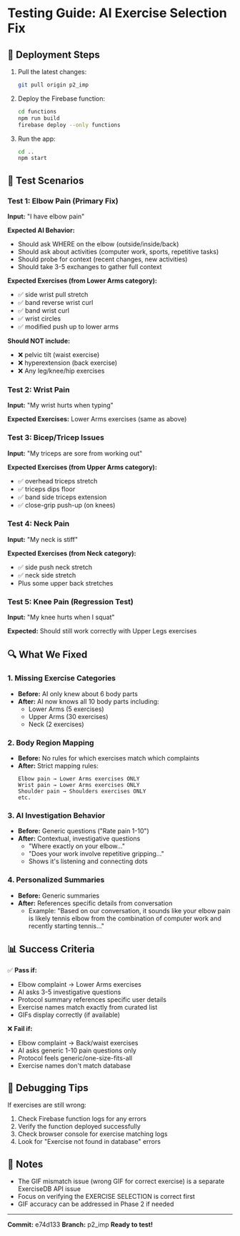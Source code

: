 # Testing Guide: AI Exercise Selection Fix

## 🚀 Deployment Steps
1. Pull the latest changes:
   ```bash
   git pull origin p2_imp
   ```

2. Deploy the Firebase function:
   ```bash
   cd functions
   npm run build
   firebase deploy --only functions
   ```

3. Run the app:
   ```bash
   cd ..
   npm start
   ```

## 🧪 Test Scenarios

### Test 1: Elbow Pain (Primary Fix)
**Input:** "I have elbow pain"

**Expected AI Behavior:**
- Should ask WHERE on the elbow (outside/inside/back)
- Should ask about activities (computer work, sports, repetitive tasks)
- Should probe for context (recent changes, new activities)
- Should take 3-5 exchanges to gather full context

**Expected Exercises (from Lower Arms category):**
- ✅ side wrist pull stretch
- ✅ band reverse wrist curl
- ✅ band wrist curl
- ✅ wrist circles
- ✅ modified push up to lower arms

**Should NOT include:**
- ❌ pelvic tilt (waist exercise)
- ❌ hyperextension (back exercise)
- ❌ Any leg/knee/hip exercises

### Test 2: Wrist Pain
**Input:** "My wrist hurts when typing"

**Expected Exercises:** Lower Arms exercises (same as above)

### Test 3: Bicep/Tricep Issues
**Input:** "My triceps are sore from working out"

**Expected Exercises (from Upper Arms category):**
- ✅ overhead triceps stretch
- ✅ triceps dips floor
- ✅ band side triceps extension
- ✅ close-grip push-up (on knees)

### Test 4: Neck Pain
**Input:** "My neck is stiff"

**Expected Exercises (from Neck category):**
- ✅ side push neck stretch
- ✅ neck side stretch
- Plus some upper back stretches

### Test 5: Knee Pain (Regression Test)
**Input:** "My knee hurts when I squat"

**Expected:** Should still work correctly with Upper Legs exercises

## 🔍 What We Fixed

### 1. Missing Exercise Categories
- **Before:** AI only knew about 6 body parts
- **After:** AI now knows all 10 body parts including:
  - Lower Arms (5 exercises)
  - Upper Arms (30 exercises)
  - Neck (2 exercises)

### 2. Body Region Mapping
- **Before:** No rules for which exercises match which complaints
- **After:** Strict mapping rules:
  ```
  Elbow pain → Lower Arms exercises ONLY
  Wrist pain → Lower Arms exercises ONLY
  Shoulder pain → Shoulders exercises ONLY
  etc.
  ```

### 3. AI Investigation Behavior
- **Before:** Generic questions ("Rate pain 1-10")
- **After:** Contextual, investigative questions
  - "Where exactly on your elbow..."
  - "Does your work involve repetitive gripping..."
  - Shows it's listening and connecting dots

### 4. Personalized Summaries
- **Before:** Generic summaries
- **After:** References specific details from conversation
  - Example: "Based on our conversation, it sounds like your elbow pain is likely tennis elbow from the combination of computer work and recently starting tennis..."

## 📊 Success Criteria

✅ **Pass if:**
- Elbow complaint → Lower Arms exercises
- AI asks 3-5 investigative questions
- Protocol summary references specific user details
- Exercise names match exactly from curated list
- GIFs display correctly (if available)

❌ **Fail if:**
- Elbow complaint → Back/waist exercises
- AI asks generic 1-10 pain questions only
- Protocol feels generic/one-size-fits-all
- Exercise names don't match database

## 🐛 Debugging Tips

If exercises are still wrong:
1. Check Firebase function logs for any errors
2. Verify the function deployed successfully
3. Check browser console for exercise matching logs
4. Look for "Exercise not found in database" errors

## 📝 Notes

- The GIF mismatch issue (wrong GIF for correct exercise) is a separate ExerciseDB API issue
- Focus on verifying the EXERCISE SELECTION is correct first
- GIF accuracy can be addressed in Phase 2 if needed

---

**Commit:** e74d133
**Branch:** p2_imp
**Ready to test!**